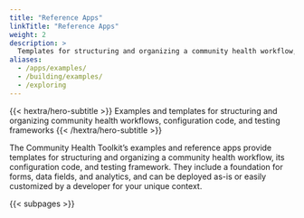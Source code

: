 ```yaml
---
title: "Reference Apps"
linkTitle: "Reference Apps"
weight: 2
description: >
  Templates for structuring and organizing a community health workflow, configuration code, and testing framework
aliases:
  - /apps/examples/
  - /building/examples/
  - /exploring
---
```


{{< hextra/hero-subtitle >}}
  Examples and templates for structuring and organizing community health workflows, configuration code, and testing frameworks
{{< /hextra/hero-subtitle >}}

The Community Health Toolkit’s examples and reference apps provide templates for structuring and organizing a community health workflow, its configuration code, and testing framework. They include a foundation for forms, data fields, and analytics, and can be deployed as-is or easily customized by a developer for your unique context.

{{< subpages >}}
